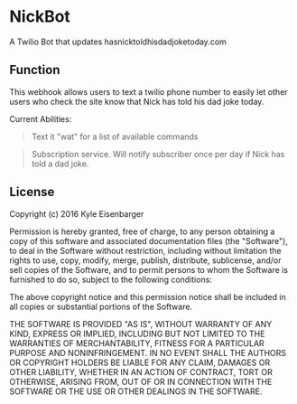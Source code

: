 # NickBot
A Twilio Bot that updates hasnicktoldhisdadjoketoday.com

## Function

This webhook allows users to text a twilio phone number to easily let other users who check the site know that Nick has told his dad joke today. 

Current Abilities:

>Text it "wat" for a list of available commands

>Subscription service. Will notify subscriber once per day if Nick has told a dad joke.

## License

Copyright (c) 2016 Kyle Eisenbarger

Permission is hereby granted, free of charge, to any person obtaining a copy of this software and associated documentation files (the "Software"), to deal in the Software without restriction, including without limitation the rights to use, copy, modify, merge, publish, distribute, sublicense, and/or sell copies of the Software, and to permit persons to whom the Software is furnished to do so, subject to the following conditions:

The above copyright notice and this permission notice shall be included in all copies or substantial portions of the Software.

THE SOFTWARE IS PROVIDED "AS IS", WITHOUT WARRANTY OF ANY KIND, EXPRESS OR IMPLIED, INCLUDING BUT NOT LIMITED TO THE WARRANTIES OF MERCHANTABILITY, FITNESS FOR A PARTICULAR PURPOSE AND NONINFRINGEMENT. IN NO EVENT SHALL THE AUTHORS OR COPYRIGHT HOLDERS BE LIABLE FOR ANY CLAIM, DAMAGES OR OTHER LIABILITY, WHETHER IN AN ACTION OF CONTRACT, TORT OR OTHERWISE, ARISING FROM, OUT OF OR IN CONNECTION WITH THE SOFTWARE OR THE USE OR OTHER DEALINGS IN THE SOFTWARE.
